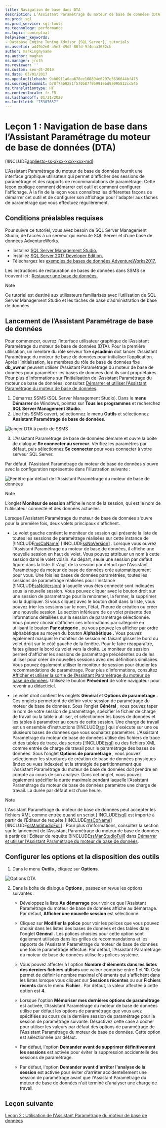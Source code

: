 ```yaml
---
title: Navigation de base dans DTA
description: L’Assistant Paramétrage du moteur de base de données (DTA) fournit une interface graphique utilisateur (GUI) qui permet d’afficher des sessions de paramétrage et des rapports de recommandations de paramétrage.
ms.prod: sql
ms.prod_service: sql-tools
ms.technology: performance
ms.topic: conceptual
helpviewer_keywords:
- Database Engine Tuning Advisor [SQL Server], tutorials
ms.assetid: ad49b2e0-a5e3-49d2-80fd-9f4eaa3652cb
author: markingmyname
ms.author: maghan
ms.manager: jroth
ms.reviewer: ''
ms.custom: seo-dt-2019
ms.date: 03/01/2017
ms.openlocfilehash: 9bb0911a0aa678ee160894e6297e5636644bf475
ms.sourcegitcommit: b78f7ab9281f570b87f96991ebd9a095812cc546
ms.translationtype: HT
ms.contentlocale: fr-FR
ms.lasthandoff: 01/31/2020
ms.locfileid: "75307657"
---
```

# <a name="lesson-1-basic-navigation-in-database-engine-tuning-advisor-dta"></a>Leçon 1 : Navigation de base dans l’Assistant Paramétrage du moteur de base de données (DTA)

[!INCLUDE[appliesto-ss-xxxx-xxxx-xxx-md](../../includes/appliesto-ss-xxxx-xxxx-xxx-md.md)]

L'Assistant Paramétrage du moteur de base de données fournit une interface graphique utilisateur qui permet d'afficher des sessions de paramétrage et des rapports de recommandations de paramétrage. Cette leçon explique comment démarrer cet outil et comment configurer l'affichage. À la fin de la leçon vous connaîtrez les différentes façons de démarrer cet outil et de configurer son affichage pour l'adapter aux tâches de paramétrage que vous effectuez régulièrement.  

## <a name="prerequisites"></a>Conditions préalables requises 

Pour suivre ce tutoriel, vous avez besoin de SQL Server Management Studio, de l’accès à un serveur qui exécute SQL Server et d’une base de données AdventureWorks.

- Installez [SQL Server Management Studio.](https://docs.microsoft.com/sql/ssms/download-sql-server-management-studio-ssms)
- Installez [SQL Server 2017 Developer Edition.](https://www.microsoft.com/sql-server/sql-server-downloads)
- Téléchargez les [exemples de bases de données AdventureWorks2017.](https://docs.microsoft.com/sql/samples/adventureworks-install-configure?view=sql-server-2017)


Les instructions de restauration de bases de données dans SSMS se trouvent ici : [Restaurer une base de données.](https://docs.microsoft.com/sql/relational-databases/backup-restore/restore-a-database-backup-using-ssms?view=sql-server-2017)

  >[!NOTE]
  > Ce tutoriel est destiné aux utilisateurs familiarisés avec l’utilisation de SQL Server Management Studio et les tâches de base d’administration de base de données. 
  

## <a name="launch-database-tuning-advisor"></a>Lancement de l’Assistant Paramétrage de base de données 
Pour commencer, ouvrez l’interface utilisateur graphique de l’Assistant Paramétrage du moteur de base de données (DTA). Pour la première utilisation, un membre du rôle serveur fixe **sysadmin** doit lancer l’Assistant Paramétrage du moteur de base de données pour initialiser l’application. Après l’initialisation, les membres du rôle de base de données fixe **db_owner** peuvent utiliser l’Assistant Paramétrage du moteur de base de données pour paramétrer les bases de données dont ils sont propriétaires. Pour plus d’informations sur l’initialisation de l’Assistant Paramétrage du moteur de base de données, consultez [Démarrer et utiliser l’Assistant Paramétrage du moteur de base de données](../../relational-databases/performance/start-and-use-the-database-engine-tuning-advisor.md).  
  
1. Démarrez SSMS (SQL Server Management Studio). Dans le **menu Démarrer** de Windows, pointez sur **Tous les programmes** et recherchez **SQL Server Management Studio**. 
2. Une fois SSMS ouvert, sélectionnez le menu **Outils** et sélectionnez **Assistant Paramétrage de base de données**. 

  ![lancer DTA à partir de SSMS](media/dta-tutorials/launch-dta.png)

3. L’Assistant Paramétrage de base de données démarre et ouvre la boîte de dialogue **Se connecter au serveur**. Vérifiez les paramètres par défaut, puis sélectionnez **Se connecter** pour vous connecter à votre serveur SQL Server.  
  
Par défaut, l'Assistant Paramétrage du moteur de base de données s'ouvre avec la configuration représentée dans l'illustration suivante :  
  
![Fenêtre par défaut de l'Assistant Paramétrage du moteur de base de données](media/dta-tutorials/dta-default-gui.png)
  
> [!NOTE]  
> L’onglet **Moniteur de session** affiche le nom de la session, qui est le nom de l’utilisateur connecté et des données actuelles. 
  
Lorsque l'Assistant Paramétrage du moteur de base de données s'ouvre pour la première fois, deux volets principaux s'affichent.  
  
-   Le volet gauche contient le moniteur de session qui présente la liste de toutes les sessions de paramétrage réalisées sur cette instance de [!INCLUDE[msCoName](../../includes/msconame-md.md)] [!INCLUDE[ssNoVersion](../../includes/ssnoversion-md.md)] . Lorsque vous ouvrez l'Assistant Paramétrage du moteur de base de données, il affiche une nouvelle session en haut du volet. Vous pouvez attribuer un nom à cette session dans le volet voisin. Au départ, seule une session par défaut figure dans la liste. Il s'agit de la session par défaut que l'Assistant Paramétrage du moteur de base de données crée automatiquement pour vous. Une fois les bases de données paramétrées, toutes les sessions de paramétrage réalisées pour l'instance [!INCLUDE[ssNoVersion](../../includes/ssnoversion-md.md)] à laquelle vous êtes connecté sont indiquées sous la nouvelle session. Vous pouvez cliquer avec le bouton droit sur une session de paramétrage pour la renommer, la fermer, la supprimer ou la dupliquer. Si vous cliquez avec le bouton droit dans la liste, vous pouvez trier les sessions sur le nom, l'état, l'heure de création ou créer une nouvelle session. La section inférieure de ce volet présente des informations détaillées sur la session de paramétrage sélectionnée. Vous pouvez choisir d’afficher ces informations par catégorie en utilisant le bouton **Par catégorie** , ou vous pouvez les afficher par ordre alphabétique au moyen du bouton **Alphabétique** . Vous pouvez également masquer le moniteur de session en faisant glisser le bord du volet droit sur le côté gauche de la fenêtre. Pour le faire réapparaître, faites glisser le bord du volet vers la droite. Le moniteur de session permet d'afficher les sessions de paramétrage précédentes ou de les utiliser pour créer de nouvelles sessions avec des définitions similaires. Vous pouvez également utiliser le moniteur de session pour étudier les recommandations de paramétrage. Pour plus d’informations, consultez [Afficher et utiliser la sortie de l’Assistant Paramétrage du moteur de base de données](../../relational-databases/performance/view-and-work-with-the-output-from-the-database-engine-tuning-advisor.md). Utilisez le bouton **Précédent** de votre navigateur pour revenir au didacticiel.  
  
-   Le volet droit contient les onglets **Général** et **Options de paramétrage** . Ces onglets permettent de définir votre session de paramétrage du moteur de base de données. Sous l’onglet **Général** , vous pouvez taper le nom de votre session de paramétrage, spécifier le fichier de charge de travail ou la table à utiliser, et sélectionner les bases de données et les tables à paramétrer au cours de cette session. Une charge de travail est un ensemble d'instructions [!INCLUDE[tsql](../../includes/tsql-md.md)] qui s'exécute sur une ou plusieurs bases de données que vous souhaitez paramétrer. L'Assistant Paramétrage du moteur de base de données utilise des fichiers de trace et des tables de trace, des scripts [!INCLUDE[tsql](../../includes/tsql-md.md)] ou des fichiers XML comme entrée de charge de travail pour le paramétrage des bases de données. Sous l’onglet **Options de paramétrage** , vous pouvez sélectionner les structures de création de base de données physiques (index ou vues indexées) et la stratégie de partitionnement que l’Assistant Paramétrage du moteur de base de données doit prendre en compte au cours de son analyse. Dans cet onglet, vous pouvez également spécifier la durée maximale pendant laquelle l'Assistant Paramétrage du moteur de base de données paramètre une charge de travail. La durée par défaut est d'une heure.  
  
> [!NOTE]
> L’Assistant Paramétrage du moteur de base de données peut accepter les fichiers XML comme entrée quand un script [!INCLUDE[tsql](../../includes/tsql-md.md)] est importé à partir de l’Éditeur de requête [!INCLUDE[msCoName](../../includes/msconame-md.md)][!INCLUDE[ssManStudioFull](../../includes/ssmanstudiofull-md.md)] . Pour plus d’informations, consultez la section sur le lancement de l’Assistant Paramétrage du moteur de base de données à partir de l’Éditeur de requête [!INCLUDE[ssManStudioFull](../../includes/ssmanstudiofull-md.md)] dans [Démarrer et utiliser l’Assistant Paramétrage du moteur de base de données](../../relational-databases/performance/start-and-use-the-database-engine-tuning-advisor.md).  
  
## <a name="configure-tool-options-and-layout"></a>Configurer les options et la disposition des outils 

1.  Dans le menu **Outils** , cliquez sur **Options**.  

   ![Options DTA](media/dta-tutorials/dta-settings.png) 
  
2.  Dans la boîte de dialogue **Options** , passez en revue les options suivantes :  
  
    -   Développez la liste **Au démarrage** pour voir ce que l'Assistant Paramétrage du moteur de base de données affiche au démarrage. Par défaut, **Afficher une nouvelle session** est sélectionné.  
  
    -   Cliquez sur **Modifier la police** pour voir les polices que vous pouvez choisir dans les listes des bases de données et des tables dans l'onglet **Général** . Les polices choisies pour cette option sont également utilisées dans les grilles de recommandations et les rapports de l'Assistant Paramétrage du moteur de base de données une fois le paramétrage effectué. Par défaut, l'Assistant Paramétrage du moteur de base de données utilise les polices système.  
  
    -   Vous pouvez affecter à l'option **Nombre d'éléments dans les listes des derniers fichiers utilisés** une valeur comprise entre **1** et **10**. Cela permet de définir le nombre maximal d'éléments qui s'affichent dans les listes lorsque vous cliquez sur **Sessions récentes** ou sur **Fichiers récents** dans le menu **Fichier** . Par défaut, la valeur affectée à cette option est **4**.  
  
    -   Lorsque l'option **Mémoriser mes dernières options de paramétrage** est activée, l'Assistant Paramétrage du moteur de base de données utilise par défaut les options de paramétrage que vous avez spécifiées au cours de la dernière session de paramétrage pour la session de paramétrage suivante. Désactivez cette case à cocher pour utiliser les valeurs par défaut des options de paramétrage de l'Assistant Paramétrage du moteur de base de données. Cette option est sélectionnée par défaut.  
  
    -   Par défaut, l'option **Demander avant de supprimer définitivement les sessions** est activée pour éviter la suppression accidentelle des sessions de paramétrage.  
  
    -   Par défaut, l'option **Demander avant d'arrêter l'analyse de la session** est activée pour éviter d'arrêter accidentellement une session de paramétrage avant que l'Assistant Paramétrage du moteur de base de données n'ait terminé d'analyser une charge de travail.  
  
## <a name="next-lesson"></a>Leçon suivante  
[Leçon 2 : Utilisation de l'Assistant Paramétrage du moteur de base de données](../../tools/dta/lesson-2-using-database-engine-tuning-advisor.md)  
  
  
  

